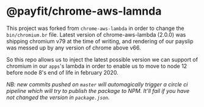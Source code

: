 # @payfit/chrome-aws-lamnda

This project was forked from `chrome-aws-lambda` in order to change the `bin/chromium.br` file.
Latest version of chrome-aws-lambda (2.0.0) was shipping chromium v79 at the time of writing, and rendering of our payslip was messed up by any version of chrome above v66.

So this repo allows us to inject the latest possible version we can support of chromium in our `apps`'s lambda in order to enable us to move to node 12 before node 8's end of life in february 2020.

_NB: new commits pushed on `master` will automagically trigger a circle ci pipeline which will try to publish the package to NPM. It'll fail if you have not changed the version in `package.json`._
